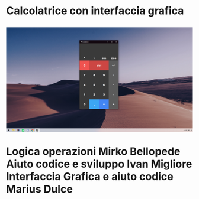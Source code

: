 <h1>Calcolatrice con interfaccia grafica


![](https://github.com/Mirko722/Calcolatrice1/blob/master/calcolatrice.PNG)



Logica operazioni Mirko Bellopede<br />
Aiuto codice e sviluppo Ivan Migliore<br />
Interfaccia Grafica e aiuto codice Marius Dulce<br />
